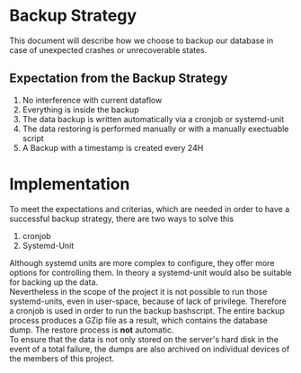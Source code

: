 # Backup Strategy

This document will describe how we choose to backup our database in case of unexpected crashes or unrecoverable states.

## Expectation from the Backup Strategy
1. No interference with current dataflow
2. Everything is inside the backup
3. The data backup is written automatically via a cronjob or systemd-unit
4. The data restoring is performed manually or with a manually exectuable script
5. A Backup with a timestamp is created every 24H

# Implementation
To meet the expectations and criterias, which are needed in order to have a successful backup strategy, there are two ways to solve this  
1. cronjob  
2. Systemd-Unit

Although systemd units are more complex to configure, they offer more options for controlling them.
In theory a systemd-unit would also be suitable for backing up the data.  
Nevertheless in the scope of the project it is not possible to run those systemd-units, even in user-space, because of lack of privilege.
Therefore a cronjob is used in order to run the backup bashscript.
The entire backup process produces a GZip file as a result, which contains the database dump.
The restore process is **not** automatic.  
To ensure that the data is not only stored on the server's hard disk in the event of a total failure, the dumps are also archived on individual devices of the members of this project.
